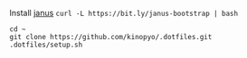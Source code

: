Install [janus](https://github.com/carlhuda/janus)
`curl -L https://bit.ly/janus-bootstrap | bash`

```
cd ~
git clone https://github.com/kinopyo/.dotfiles.git
.dotfiles/setup.sh
```
